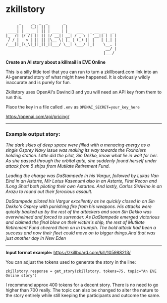 # zkillstory
```
      _     _  _  _       _                       
     | |   (_)| || |     | |                      
 ____| | __ _ | || | ___ | |_   ___   _ __  _   _ 
|_  /| |/ /| || || |/ __|| __| / _ \ | '__|| | | |
 / / |   < | || || |\__ \| |_ | (_) || |   | |_| |
/___||_|\_\|_||_||_||___/ \__| \___/ |_|    \__, |
                                             __/ |
                                            |___/ 
```

**Create an AI story about a killmail in EVE Online**

This is a silly little tool that you can run to turn a zkillboard.com link into an AI-generated story of what might have happened. It is obviously wildly inaccurate and is purely for fun.

Zkillstory uses OpenAI's Davinci3 and you will need an API key from them to run this. 

Place the key in a file called `.env` as `OPENAI_SECRET=your_key_here`

https://openai.com/api/pricing/

---


### **Example output story:**

*The dark skies of deep space were filled with a menacing energy as a single Osprey Navy Issue was making its way towards the Foxholers holding station. Little did the pilot, Sin Dekko, know what lie in wait for her. As she passed through the orbital gate, she suddenly found herself under attack from 5 ships from Mutilate Retirement Fund.*

*Leading the charge was DaStampede in his Vargur, followed by Lukas Van Eind in an Astarte, Mir Lotus Kasenumi also in an Astarte, First Recon and lLong Shotl both piloting their own Astartes. And lastly, Carlos SirAHno in an Arazu to round out their ferocious assault.*

*DaStampede piloted his Vargur excellently as he quickly closed in on Sin Dekko's Osprey with punishing fire from his weapons. His attacks were quickly backed up by the rest of the attackers and soon Sin Dekko was overwhelmed and forced to surrender. As DaStampede emerged victorious and claimed the final blow on their victim's ship, the rest of Mutilate Retirement Fund cheered them on in triumph. The bold attack had been a success and now their fleet could move on to bigger things.And that was just another day in New Eden*

---

**Input format example:** https://zkillboard.com/kill/105988213/

You can adjust the tokens used to generate the story in the line: 

`zkillstory.response = get_story(zkillstory, tokens=75, topic="An EVE Online story")`

I recommend approx 400 tokens for a decent story. There is no need to go higher than 700 really. The topic can also be changed to alter the nature to the story entirely while still keeping the participants and outcome the same.